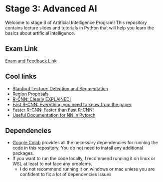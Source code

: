 # Stage 3: Advanced AI

Welcome to stage 3 of Artificial Intelligence Program! This repository contains lecture slides and tutorials in Python
that will help you learn the basics about artificial intelligence.

## Exam Link

[Exam and Feedback Link](https://naeemullah-khan.github.io/KAAAI24B2/)

## Cool links

- [Stanford Lecture: Detection and Segmentation](https://www.youtube.com/watch?v=nDPWywWRIRo)
- [Region Proposals](https://www.youtube.com/watch?v=6ykvU9WuIws)
- [R-CNN: Clearly EXPLAINED!](https://www.youtube.com/watch?v=nJzQDpppFj0)
- [Fast R-CNN: Everything you need to know from the paper](https://youtu.be/5gAq6BZ87aA)
- [Faster R-CNN: Faster than Fast R-CNN!](https://www.youtube.com/watch?v=auHkGHM-x_M)
- [Useful Documentation for NN in Pytorch](https://pytorch.org/tutorials/beginner/basics/buildmodel_tutorial.html)

## Dependencies

- [Google Colab](https://colab.research.google.com) provides all the necessary dependencies for running the code in this
  repository. You do not need to install any additional packages.
- If you want to run the code locally, I recommend running it on linux or WSL at least to not face any problems.
  - I do not recommend running it on windows or mac unless you are confident to fix a lot of dependencies issues




